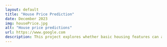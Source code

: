 ```yaml
---
layout: default
title: "House Price Prediction"
date: December 2023
img: housePrice.jpg
alt: "House price predictions"
url: https://www.google.com
description: This project explores whether basic housing features can accurately predict property prices by comparing two fundamental machine learning approaches, Linear Regression against Decision Tree Regression.
---
```


